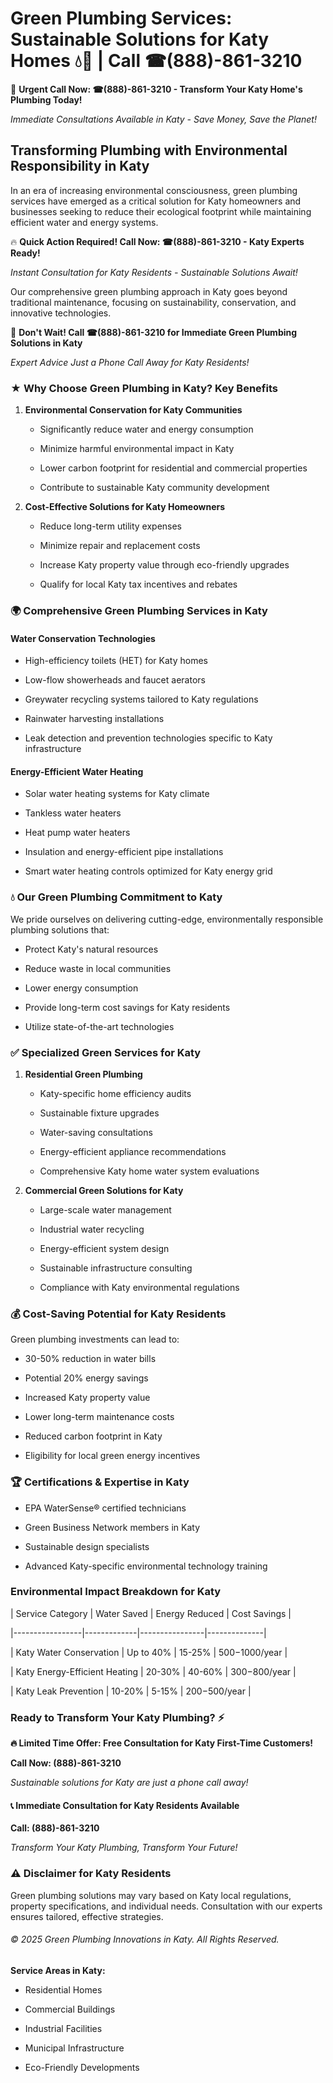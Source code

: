 # Green Plumbing Services: Sustainable Solutions for Katy Homes 💧🌿 | Call ☎(888)-861-3210

🚨 **Urgent Call Now: ☎(888)-861-3210 - Transform Your Katy Home's Plumbing Today!**
*Immediate Consultations Available in Katy - Save Money, Save the Planet!*

## Transforming Plumbing with Environmental Responsibility in Katy

In an era of increasing environmental consciousness, green plumbing services have emerged as a critical solution for Katy homeowners and businesses seeking to reduce their ecological footprint while maintaining efficient water and energy systems. 

🔥 **Quick Action Required! Call Now: ☎(888)-861-3210 - Katy Experts Ready!**
*Instant Consultation for Katy Residents - Sustainable Solutions Await!*

Our comprehensive green plumbing approach in Katy goes beyond traditional maintenance, focusing on sustainability, conservation, and innovative technologies.

🚨 **Don't Wait! Call ☎(888)-861-3210 for Immediate Green Plumbing Solutions in Katy**
*Expert Advice Just a Phone Call Away for Katy Residents!*

### ★ Why Choose Green Plumbing in Katy? Key Benefits

1. **Environmental Conservation for Katy Communities** 
   - Significantly reduce water and energy consumption
   - Minimize harmful environmental impact in Katy
   - Lower carbon footprint for residential and commercial properties
   - Contribute to sustainable Katy community development

2. **Cost-Effective Solutions for Katy Homeowners** 
   - Reduce long-term utility expenses
   - Minimize repair and replacement costs
   - Increase Katy property value through eco-friendly upgrades
   - Qualify for local Katy tax incentives and rebates

### 🌍 Comprehensive Green Plumbing Services in Katy

#### Water Conservation Technologies
- High-efficiency toilets (HET) for Katy homes
- Low-flow showerheads and faucet aerators
- Greywater recycling systems tailored to Katy regulations
- Rainwater harvesting installations
- Leak detection and prevention technologies specific to Katy infrastructure

#### Energy-Efficient Water Heating
- Solar water heating systems for Katy climate
- Tankless water heaters
- Heat pump water heaters
- Insulation and energy-efficient pipe installations
- Smart water heating controls optimized for Katy energy grid

### 💧 Our Green Plumbing Commitment to Katy

We pride ourselves on delivering cutting-edge, environmentally responsible plumbing solutions that:
- Protect Katy's natural resources
- Reduce waste in local communities
- Lower energy consumption
- Provide long-term cost savings for Katy residents
- Utilize state-of-the-art technologies

### ✅ Specialized Green Services for Katy

1. **Residential Green Plumbing**
   - Katy-specific home efficiency audits
   - Sustainable fixture upgrades
   - Water-saving consultations
   - Energy-efficient appliance recommendations
   - Comprehensive Katy home water system evaluations

2. **Commercial Green Solutions for Katy**
   - Large-scale water management
   - Industrial water recycling
   - Energy-efficient system design
   - Sustainable infrastructure consulting
   - Compliance with Katy environmental regulations

### 💰 Cost-Saving Potential for Katy Residents

Green plumbing investments can lead to:
- 30-50% reduction in water bills
- Potential 20% energy savings
- Increased Katy property value
- Lower long-term maintenance costs
- Reduced carbon footprint in Katy
- Eligibility for local green energy incentives

### 🏆 Certifications & Expertise in Katy

- EPA WaterSense® certified technicians
- Green Business Network members in Katy
- Sustainable design specialists
- Advanced Katy-specific environmental technology training

### Environmental Impact Breakdown for Katy

| Service Category | Water Saved | Energy Reduced | Cost Savings |
|-----------------|-------------|----------------|--------------|
| Katy Water Conservation | Up to 40% | 15-25% | $500-$1000/year |
| Katy Energy-Efficient Heating | 20-30% | 40-60% | $300-$800/year |
| Katy Leak Prevention | 10-20% | 5-15% | $200-$500/year |

### Ready to Transform Your Katy Plumbing? ⚡

**🔥 Limited Time Offer: Free Consultation for Katy First-Time Customers!**

**Call Now: (888)-861-3210**
*Sustainable solutions for Katy are just a phone call away!*

#### 📞 Immediate Consultation for Katy Residents Available

**Call: (888)-861-3210**
*Transform Your Katy Plumbing, Transform Your Future!*

### ⚠️ Disclaimer for Katy Residents

Green plumbing solutions may vary based on Katy local regulations, property specifications, and individual needs. Consultation with our experts ensures tailored, effective strategies.

###### © 2025 Green Plumbing Innovations in Katy. All Rights Reserved.

**Service Areas in Katy:** 
- Residential Homes
- Commercial Buildings
- Industrial Facilities
- Municipal Infrastructure
- Eco-Friendly Developments